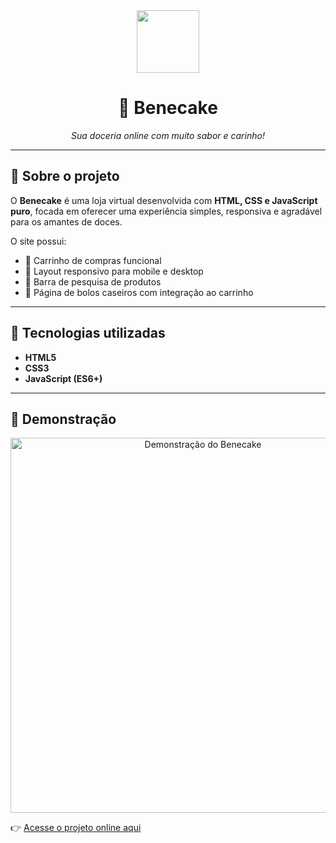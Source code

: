 <div align="center">
  <img src="https://img.icons8.com/color/96/cake.png" width="100"/>
  <h1>🍰 Benecake</h1>
  <p><i>Sua doceria online com muito sabor e carinho!</i></p>
</div>

---

## 📖 Sobre o projeto
O **Benecake** é uma loja virtual desenvolvida com **HTML, CSS e JavaScript puro**, focada em oferecer uma experiência simples, responsiva e agradável para os amantes de doces.  

O site possui:
- 🛒 Carrinho de compras funcional  
- 📱 Layout responsivo para mobile e desktop  
- 🔎 Barra de pesquisa de produtos  
- 🎂 Página de bolos caseiros com integração ao carrinho  

---

## 🚀 Tecnologias utilizadas
- **HTML5**  
- **CSS3**  
- **JavaScript (ES6+)**  

---

## 📸 Demonstração
<p align="center">
  <!-- Aqui você pode colocar uma screenshot do site -->
  <img src="https://via.placeholder.com/800x400.png?text=Screenshot+do+Benecake" alt="Demonstração do Benecake" width="600"/>
</p>

👉 [Acesse o projeto online aqui](https://benecakes.netlify.app/)  
